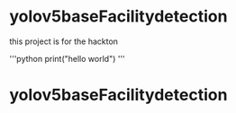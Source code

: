 ﻿# yolov5baseFacilitydetection
 
 
 this project is for the hackton
 
 
 '''python
  print("hello world")
 '''
# yolov5baseFacilitydetection
